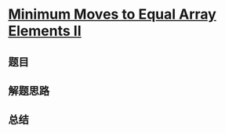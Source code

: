 # [Minimum Moves to Equal Array Elements II](https://leetcode.com/problems/minimum-moves-to-equal-array-elements-ii/)
## 题目


## 解题思路


## 总结


